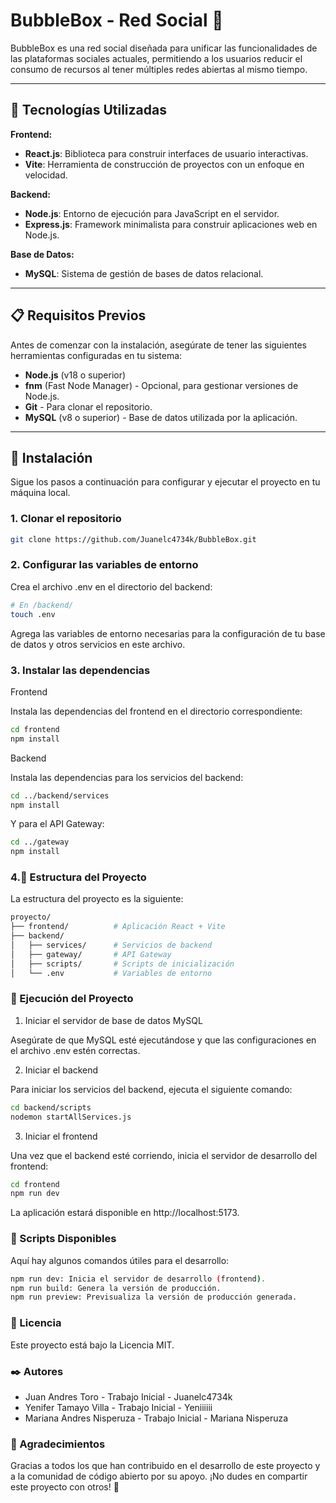 # BubbleBox - Red Social 🫧

BubbleBox es una red social diseñada para unificar las funcionalidades de las plataformas sociales actuales, permitiendo a los usuarios reducir el consumo de recursos al tener múltiples redes abiertas al mismo tiempo.

---

## 🚀 Tecnologías Utilizadas

**Frontend:**
- **React.js**: Biblioteca para construir interfaces de usuario interactivas.
- **Vite**: Herramienta de construcción de proyectos con un enfoque en velocidad.

**Backend:**
- **Node.js**: Entorno de ejecución para JavaScript en el servidor.
- **Express.js**: Framework minimalista para construir aplicaciones web en Node.js.

**Base de Datos:**
- **MySQL**: Sistema de gestión de bases de datos relacional.

---

## 📋 Requisitos Previos

Antes de comenzar con la instalación, asegúrate de tener las siguientes herramientas configuradas en tu sistema:

- **Node.js** (v18 o superior)
- **fnm** (Fast Node Manager) - Opcional, para gestionar versiones de Node.js.
- **Git** - Para clonar el repositorio.
- **MySQL** (v8 o superior) - Base de datos utilizada por la aplicación.

---

## 🚀 Instalación

Sigue los pasos a continuación para configurar y ejecutar el proyecto en tu máquina local.

### 1. Clonar el repositorio

```bash
git clone https://github.com/Juanelc4734k/BubbleBox.git
```

### 2. Configurar las variables de entorno

Crea el archivo .env en el directorio del backend:

```bash
# En /backend/
touch .env
```

Agrega las variables de entorno necesarias para la configuración de tu base de datos y otros servicios en este archivo.

### 3. Instalar las dependencias

Frontend

Instala las dependencias del frontend en el directorio correspondiente:

```bash
cd frontend
npm install
```

Backend

Instala las dependencias para los servicios del backend:

```bash
cd ../backend/services
npm install
```

Y para el API Gateway:

```bash
cd ../gateway
npm install
```

### 4.📁 Estructura del Proyecto

La estructura del proyecto es la siguiente:

```bash
proyecto/
├── frontend/          # Aplicación React + Vite
├── backend/
│   ├── services/      # Servicios de backend
│   ├── gateway/       # API Gateway
│   ├── scripts/       # Scripts de inicialización
│   └── .env           # Variables de entorno
```

### 🔧 Ejecución del Proyecto

1. Iniciar el servidor de base de datos MySQL

Asegúrate de que MySQL esté ejecutándose y que las configuraciones en el archivo .env estén correctas.

2. Iniciar el backend

Para iniciar los servicios del backend, ejecuta el siguiente comando:

```bash
cd backend/scripts
nodemon startAllServices.js
```

3. Iniciar el frontend

Una vez que el backend esté corriendo, inicia el servidor de desarrollo del frontend:

```bash
cd frontend
npm run dev
```

La aplicación estará disponible en http://localhost:5173.

### 📜 Scripts Disponibles

Aquí hay algunos comandos útiles para el desarrollo:

```bash
npm run dev: Inicia el servidor de desarrollo (frontend).
npm run build: Genera la versión de producción.
npm run preview: Previsualiza la versión de producción generada.
```


### 📄 Licencia

Este proyecto está bajo la Licencia MIT.

### ✒️ Autores

- Juan Andres Toro - Trabajo Inicial - Juanelc4734k
- Yenifer Tamayo Villa - Trabajo Inicial - Yeniiiiii
- Mariana Andres Nisperuza - Trabajo Inicial - Mariana Nisperuza

### 🎁 Agradecimientos

Gracias a todos los que han contribuido en el desarrollo de este proyecto y a la comunidad de código abierto por su apoyo. ¡No dudes en compartir este proyecto con otros! 📢